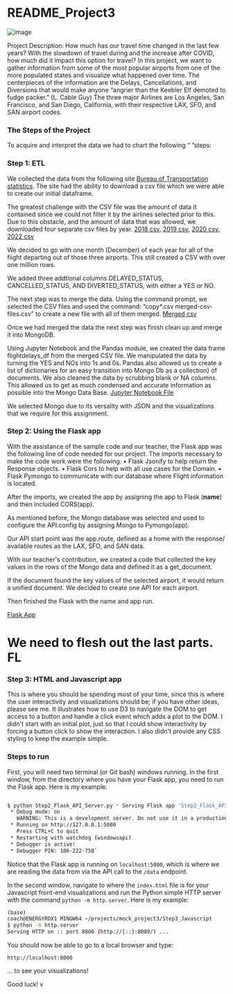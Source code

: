 # README_Project3

![image](https://github.com/jrfloza12/GroupProject3/assets/122821004/ef7fe1a2-41ec-41f4-8198-053ddd448274)




Project Description: 
How much has our travel time changed in the last few years?
With the slowdown of travel during and the increase after COVID, how much did it impact this option for travel?
In this project, we want to gather information from some of the most popular airports from one of the more populated states and visualize what happened over time.
The centerpieces of the information are the Delays, Cancellations, and Diversions that would make anyone “angrier than the Keebler Elf demoted to fudge packer.” (L. Cable Guy)
The three major Airlines are Los Angeles, San Francisco, and San Diego, California, with their respective LAX, SFO, and SAN airport codes.


### The Steps of the Project
To acquire and interpret the data we had to chart the following “ ”steps:

### Step 1: ETL

We collected the data from the following site <a href="https://data.bts.gov/" target="_blank">Bureau of Transportation statistics</a>. The site had the ability to download a csv file which we were able to create our initial  dataframe.

The greatest challenge with the CSV file was the amount of data it contained since we could not filter it by the airlines selected prior to this. Due to this obstacle, and the amount of data that was allowed, we downloaded four separate csv files by year.  [2018 csv](T_ONTIME_MARKETING_2018.csv), [2019 csv](T_ONTIME_MARKETING_2019.csv), [2020 csv](T_ONTIME_MARKETING_2020.csv), [2022 csv](T_ONTIME_MARKETING_2022.csv) 

We decided to go with one month (December) of each year for all of the fiight departing out of those three airports. This still created a CSV with over one million rows. 

We added three addtional columns DELAYED_STATUS, CANCELLED_STATUS, AND DIVERTED_STATUS, with either a YES or NO.

The next step was to merge the data. Using the command prompt, we selected the CSV files and used the command: “copy*.csv merged-csv-files.csv” to create a new file with all of them merged.  [Merged csv](merged-csv-files-2.csv)

Once we had merged the data the next step was finish clean up and merge it into MongoDB.

Using Jupyter Notebook and the Pandas module, we created the data frame flightdelays_df from the merged CSV file. We manipulated the data by turning the YES and NOs into 1s and 0s. Pandas also allowed us to create a list of dictionaries for an easy transition into Mongo Db as a collection} of documents. We also cleaned the data by scrubbing blank or NA columns. This allowed us to get as much condensed and accurate information as possible into the Mongo Data Base. [Jupyter Notebook File](Project3ELT.ipynb)

We selected Mongo due to its versality with JSON and the visualizations that we require for this assignment.


### Step 2: Using the Flask app

With the assistance of the sample code and our teacher, the Flask app was the following line of code needed for our project. 
The imports necessary to make the code work were the following:
• Flask Jsonify to help return the Response objects.
• Flask Cors to help with all use cases for the Domain.
• Flask Pymongo to communicate with our database where Flight information is located.

After the imports, we created the app by assigning the app to Flask (__name__) and then included CORS(app).

As mentioned before, the Mongo database was selected and used to configure the API.config by assigning Mongo to Pymongo(app).

Our API start point was the app.route, defined as a home with the response/ available routes as the LAX, SFO, and SAN data.

With our teacher's contribution, we created a code that collected the key values in the rows of the Mongo data and defined it as a get_document.

If the document found the key values of the selected airport, it would return a unified document. We decided to create one API for each airport.

Then finished the Flask with the name and app run.

[Flask App](Project3Flask.py)



# We need to flesh out the last parts. FL

### Step 3: HTML and Javascript app

This is where you should be spending most of your time, since this is where the user interactivity and visualizations should be; if you have other ideas, please see me.  It illustrates how to use D3 to navigate the DOM to get access to a button and handle a click event which adds a plot to the DOM.  I didn't start with an initial plot, just so that I could show interactivity by forcing a button click to show the interaction.  I also didn't provide any CSS styling to keep the example simple.

### Steps to run

First, you will need two terminal (or Git bash) windows running.  In the first window, from the directory where you have your Flask app, you need to run the Flask app.  Here is my example:
``` bash

$ python Step2_Flask_API_Server.py * Serving Flask app 'Step2_Flask_API_Server'
 * Debug mode: on
   WARNING: This is a development server. Do not use it in a production deployment. Use a production WSGI server instead.
 * Running on http://127.0.0.1:5000
   Press CTRL+C to quit
 * Restarting with watchdog (windowsapi)
 * Debugger is active!
 * Debugger PIN: 106-222-758`
```

Notice that the Flask app is running on `localhost:5000`, which is where we are reading the data from via the API call to the `/data` endpoint.

In the second window, navigate to where the `index.html` file is for your Javascript front-end visualizations and run the Python simple HTTP server with the command `python -m http.server`.  Here is my example:

```bash
(base)
coach@ENERGYROX1 MINGW64 ~/projects/mock_project3/Step3_Javascript
$ python -m http.server
Serving HTTP on :: port 8000 (http://[::]:8000/) ...
```

You should now be able to go to a local browser and type:

```url
http://localhost:8000
```

... to see your visualizations!

Good luck!
v
